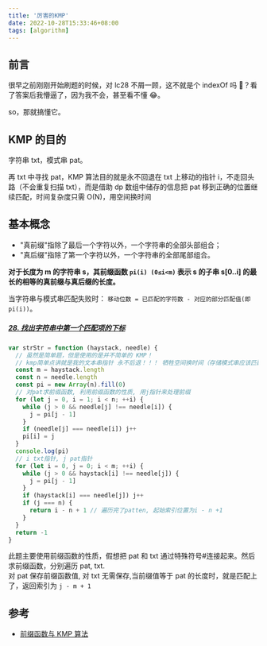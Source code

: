 ```yaml
---
title: '厉害的KMP'
date: 2022-10-28T15:33:46+08:00
tags: [algorithm]
---
```


## 前言

很早之前刚刚开始刷题的时候，对 lc28 不屑一顾，这不就是个 indexOf 吗 🐻？看了答案后我懵逼了，因为我不会，甚至看不懂 😂。

so，那就搞懂它。

## KMP 的目的

字符串 txt，模式串 pat。

再 txt 中寻找 pat，KMP 算法目的就是永不回退在 txt 上移动的指针 i，不走回头路（不会重复扫描 txt），而是借助 dp 数组中储存的信息把 pat 移到正确的位置继续匹配，时间复杂度只需 O(N)，用空间换时间

## 基本概念

- "真前缀"指除了最后一个字符以外，一个字符串的全部头部组合；
- "真后缀"指除了第一个字符以外，一个字符串的全部尾部组合。

**对于长度为 m 的字符串 s，其前缀函数 `pi(i) (0≤i<m)` 表示 s 的子串 s[0..i] 的最长的相等的真前缀与真后缀的长度。**

当字符串与模式串匹配失败时：
`移动位数 = 已匹配的字符数 - 对应的部分匹配值(即 pi(i))`。

##### [28. 找出字符串中第一个匹配项的下标](https://leetcode.cn/problems/find-the-index-of-the-first-occurrence-in-a-string/)

```JavaScript
var strStr = function (haystack, needle) {
  // 虽然是简单题，但是使用的是并不简单的 KMP！
  // kmp简单点讲就是我的文本串指针 永不后退！！！ 牺牲空间换时间（存储模式串应该匹配的位置）
  const m = haystack.length
  const n = needle.length
  const pi = new Array(n).fill(0)
  // 对pat求前缀函数, 利用前缀函数的性质, 用j指针来处理前缀
  for (let j = 0, i = 1; i < n; ++i) {
    while (j > 0 && needle[j] !== needle[i]) {
      j = pi[j - 1]
    }
    if (needle[j] === needle[i]) j++
    pi[i] = j
  }
  console.log(pi)
  // i txt指针, j pat指针
  for (let i = 0, j = 0; i < m; ++i) {
    while (j > 0 && haystack[i] !== needle[j]) {
      j = pi[j - 1]
    }
    if (haystack[i] === needle[j]) j++
    if (j === n) {
      return i - n + 1 // 遍历完了patten, 起始索引位置为i - n +1
    }
  }
  return -1
}
```

此题主要使用前缀函数的性质，假想把 pat 和 txt 通过特殊符号#连接起来。然后求前缀函数，分别遍历 pat, txt.  
对 pat 保存前缀函数值, 对 txt 无需保存,当前缀值等于 pat 的长度时，就是匹配上了，返回索引为 `j - m + 1`

## 参考

- [前缀函数与 KMP 算法](https://oi-wiki.org/string/kmp/)

